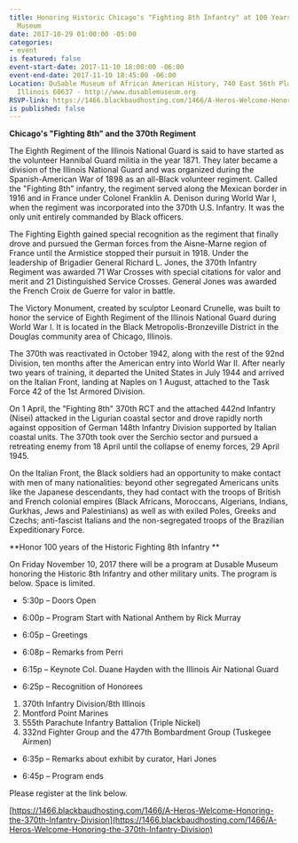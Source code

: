 ```yaml
---
title: Honoring Historic Chicago's "Fighting 8th Infantry" at 100 Years at the DuSable
  Museum
date: 2017-10-29 01:00:00 -05:00
categories:
- event
is featured: false
event-start-date: 2017-11-10 18:00:00 -06:00
event-end-date: 2017-11-10 18:45:00 -06:00
Location: DuSable Museum of African American History, 740 East 56th Place, Chicago,
  Illinois 60637 - http://www.dusablemuseum.org
RSVP-link: https://1466.blackbaudhosting.com/1466/A-Heros-Welcome-Honoring-the-370th-Infantry-Division
is published: false
---
```


**Chicago's "Fighting 8th" and the 370th Regiment**

The Eighth Regiment of the Illinois National Guard is said to have started as the volunteer Hannibal Guard militia in the year 1871. They later became a division of the Illinois National Guard and was organized during the Spanish-American War of 1898 as an all-Black volunteer regiment. Called the "Fighting 8th" infantry, the regiment served along the Mexican border in 1916 and in France under Colonel Franklin A. Denison during World War I, when the regiment was incorporated into the 370th U.S. Infantry. It was the only unit entirely commanded by Black officers.

The Fighting Eighth gained special recognition as the regiment that finally drove and pursued the German forces from the Aisne-Marne region of France until the Armistice stopped their pursuit in 1918. Under the leadership of Brigadier General Richard L. Jones, the 370th Infantry Regiment was awarded 71 War Crosses with special citations for valor and merit and 21 Distinguished Service Crosses. General Jones was awarded the French Croix de Guerre for valor in battle.

The Victory Monument, created by sculptor Leonard Crunelle, was built to honor the service of Eighth Regiment of the Illinois National Guard during World War I. It is located in the Black Metropolis-Bronzeville District in the Douglas community area of Chicago, Illinois.

The 370th was reactivated in October 1942, along with the rest of the 92nd Division, ten months after the American entry into World War II. After nearly two years of training, it departed the United States in July 1944 and arrived on the Italian Front, landing at Naples on 1 August, attached to the Task Force 42 of the 1st Armored Division. 

On 1 April, the "Fighting 8th" 370th RCT and the attached 442nd Infantry (Nisei) attacked in the Ligurian coastal sector and drove rapidly north against opposition of German 148th Infantry Division supported by Italian coastal units. The 370th took over the Serchio sector and pursued a retreating enemy from 18 April until the collapse of enemy forces, 29 April 1945. 

On the Italian Front, the Black soldiers had an opportunity to make contact with men of many nationalities: beyond other segregated Americans units like the Japanese descendants, they had contact with the troops of British and French colonial empires (Black Africans, Moroccans, Algerians, Indians, Gurkhas, Jews and Palestinians) as well as with exiled Poles, Greeks and Czechs; anti-fascist Italians and the non-segregated troops of the Brazilian Expeditionary Force.

**Honor 100 years of the Historic Fighting 8th Infantry **

On Friday November 10, 2017 there will be a program at Dusable Museum honoring the Historic 8th Infantry and other military units. The program is below. 
Space is limited.  

* 5:30p – Doors Open

* 6:00p – Program Start with National Anthem by Rick Murray

* 6:05p – Greetings

* 6:08p – Remarks from Perri

* 6:15p – Keynote Col. Duane Hayden with the Illinois Air National Guard

* 6:25p – Recognition of Honorees 
1. 370th Infantry Division/8th Illinois
1. Montford Point Marines
1. 555th Parachute Infantry Battalion (Triple Nickel)
1. 332nd Fighter Group and the 477th Bombardment Group (Tuskegee Airmen)

* 6:35p – Remarks about exhibit by curator, Hari Jones

* 6:45p – Program ends 

Please register at the link below.

[https://1466.blackbaudhosting.com/1466/A-Heros-Welcome-Honoring-the-370th-Infantry-Division](https://1466.blackbaudhosting.com/1466/A-Heros-Welcome-Honoring-the-370th-Infantry-Division)